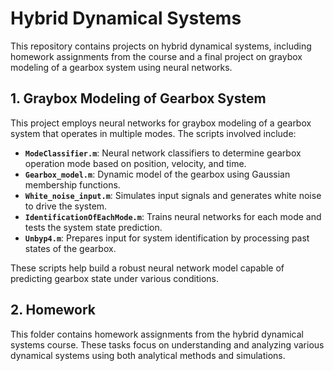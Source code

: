 # Hybrid Dynamical Systems
This repository contains projects on hybrid dynamical systems, including homework assignments from the course and a final project on graybox modeling of a gearbox system using neural networks.

## 1. Graybox Modeling of Gearbox System
This project employs neural networks for graybox modeling of a gearbox system that operates in multiple modes. The scripts involved include:

- **`ModeClassifier.m`**: Neural network classifiers to determine gearbox operation mode based on position, velocity, and time.
- **`Gearbox_model.m`**: Dynamic model of the gearbox using Gaussian membership functions.
- **`White_noise_input.m`**: Simulates input signals and generates white noise to drive the system.
- **`IdentificationOfEachMode.m`**: Trains neural networks for each mode and tests the system state prediction.
- **`Unbyp4.m`**: Prepares input for system identification by processing past states of the gearbox.

These scripts help build a robust neural network model capable of predicting gearbox state under various conditions.

## 2. Homework
This folder contains homework assignments from the hybrid dynamical systems course. These tasks focus on understanding and analyzing various dynamical systems using both analytical methods and simulations.
